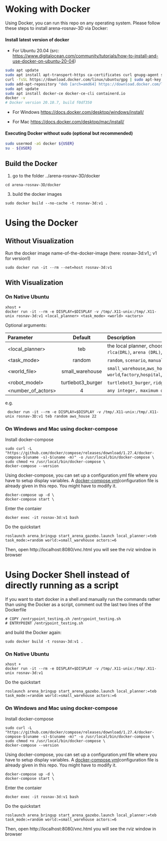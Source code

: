 # Woking with Docker
Using Docker, you can run this repo on any operating system. Please follow these steps to install arena-rosnav-3D via Docker:
#### Install latest version of docker


- For Ubuntu 20.04 (src: https://www.digitalocean.com/community/tutorials/how-to-install-and-use-docker-on-ubuntu-20-04)
```bash
sudo apt update
sudo apt install apt-transport-https ca-certificates curl gnupg-agent software-properties-common
curl -fsSL https://download.docker.com/linux/ubuntu/gpg | sudo apt-key add -
sudo add-apt-repository "deb [arch=amd64] https://download.docker.com/linux/ubuntu $(lsb_release -cs) stable"
sudo apt update
sudo apt install docker-ce docker-ce-cli containerd.io
docker -v 
# Docker version 20.10.7, build f0df350
```
- For Windows
https://docs.docker.com/desktop/windows/install/

- For Mac
https://docs.docker.com/desktop/mac/install/


#### Executing Docker without sudo (optional but recommended)
```bash
sudo usermod -aG docker ${USER}
su - ${USER}
```

## Build the Docker
1. go to the folder ../arena-rosnav-3D/docker
```
cd arena-rosnav-3D/docker
```
3. build the docker images 
```
sudo docker build --no-cache -t rosnav-3d:v1 .
```


# Using the Docker
## Without Visualization
Run the docker image name-of-the-docker-image (here: rosnav-3d:v1,; v1 for version1)
```
sudo docker run -it --rm --net=host rosnav-3d:v1
```

## With Visualization 
### On Native Ubuntu
```
xhost +
docker run -it --rm -e DISPLAY=$DISPLAY -v /tmp/.X11-unix:/tmp/.X11-unix rosnav-3d:v1 <local_planner> <task_mode> <world> <actors>
```
Optional arguments: 

| Parameter                 | Default       | Description   |	
| :------------------------ |:-------------:| :-------------|
| <local_planner> 	       | teb           |the local planner, choose between: `teb`, `dwa`, `mpc`, `cadrl (DRL)`, `rlca(DRL)`, `arena (DRL)`, `rosnav (DRL)`
| <task_mode>        | random          |`random`, `scenario`, `manual`, `staged` 
| <world_file> 	       |	small_warehouse	            |`small_warehouse`,`aws_house`,`turtlebot3_house`,`small_warehouse`,`random world`,`factory`,`hospital`,`experiment_rooms`,`bookstore`,`turtlebot3_world`
| <robot_model> 		       | turtlebot3_burger	           | `turtlebot3_burger`, `ridgeback`, `jackal`, `agv-ota`
| <number_of_actors> 		           | 4             | `any integer, maximum of 40 recommended`

e.g.

```
 docker run -it --rm -e DISPLAY=$DISPLAY -v /tmp/.X11-unix:/tmp/.X11-unix rosnav-3D:v1 teb random aws_house 22    
 ```

### On Windows and Mac using docker-compose 
Install docker-compose

```
sudo curl -L "https://github.com/docker/compose/releases/download/1.27.4/docker-compose-$(uname -s)-$(uname -m)" -o /usr/local/bin/docker-compose \
sudo chmod +x /usr/local/bin/docker-compose \
docker-compose --version

```
Using docker-compose, you can set up a configuration.yml file where you have to setup display variables. A [docker-compose.yml](https://github.com/ignc-research/arena-rosnav-3D/docker/docker-compose.yml)configuration file is already given in this repo. You might have to modify it.

```
docker-compose up -d \
docker-compose start \
```
Enter the contaier
```
docker exec -it rosnav-3d:v1 bash
```
Do the quickstart
```
roslaunch arena_bringup start_arena_gazebo.launch local_planner:=teb task_mode:=random world:=small_warehouse actors:=6 
```
Then, open http://localhost:8080/vnc.html you will see the rviz window in browser


# Using Docker Shell instead of directly running as a script
If you want to start docker in a shell and manually run the commands rather than using the Docker as a script, comment out the last two lines of the Dockerfile

```
# COPY /entrypoint_testing.sh /entrypoint_testing.sh
# ENTRYPOINT /entrypoint_testing.sh
``` 
and build the Docker again:
```
sudo docker build -t rosnav-3d:v1 .
```
### On Native Ubuntu
```
xhost +
docker run -it --rm -e DISPLAY=$DISPLAY -v /tmp/.X11-unix:/tmp/.X11-unix rosnav-3d:v1
```
Do the quickstart
```
roslaunch arena_bringup start_arena_gazebo.launch local_planner:=teb task_mode:=random world:=small_warehouse actors:=6 
```

### On Windows and Mac using docker-compose 
Install docker-compose

```
sudo curl -L "https://github.com/docker/compose/releases/download/1.27.4/docker-compose-$(uname -s)-$(uname -m)" -o /usr/local/bin/docker-compose \
sudo chmod +x /usr/local/bin/docker-compose \
docker-compose --version

```
Using docker-compose, you can set up a configuration.yml file where you have to setup display variables. A [docker-compose.yml](https://github.com/ignc-research/arena-rosnav-3D/docker/docker-compose.yml)configuration file is already given in this repo. You might have to modify it.

```
docker-compose up -d \
docker-compose start \
```
Enter the contaier
```
docker exec -it rosnav-3d:v1 bash
```
Do the quickstart
```
roslaunch arena_bringup start_arena_gazebo.launch local_planner:=teb task_mode:=random world:=small_warehouse actors:=6 
```
Then, open http://localhost:8080/vnc.html you will see the rviz window in browser


